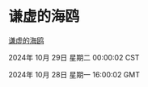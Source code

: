 # 谦虚的海鸥
[谦虚的海鸥](http://219.139.197.74:56308/qxdho/course/base/hotlink/index.php)

2024年 10月 29日 星期二 00:00:02 CST

2024年 10月 28日 星期一 16:00:02 GMT

